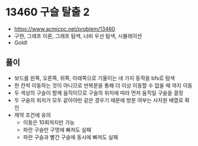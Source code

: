 # 13460 구슬 탈출 2
+ https://www.acmicpc.net/problem/13460
+ 구현, 그래프 이론, 그래프 탐색, 너비 우선 탐색, 시뮬레이션
+ GoldI

## 풀이
+ 보드를 왼쪽, 오른쪽, 위쪽, 아래쪽으로 기울이는 네 가지 동작을 bfs로 탐색
+ 한 칸씩 이동하는 것이 아니므로 반복문을 통해 더 이상 이동할 수 없을 때 까지 이동
+ 두 색상의 구슬이 함께 움직이므로 구슬의 위치에 따라 먼저 움직일 구슬을 결정
+ 두 구슬의 위치가 모두 같아야만 같은 경우기 때문에 방문 여부는 사차원 배열로 확인
+ 제약 조건에 유의
  * 이동은 10회까지만 가능
  * 파란 구슬만 구멍에 빠져도 실패
  * 파란 구슬과 빨간 구슬에 동시에 빠져도 실패

